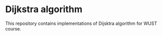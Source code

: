 # Dijkstra algorithm

This repository contains implementations of Dijsktra algorithm for WUST course.
